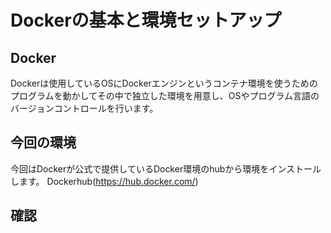 # Dockerの基本と環境セットアップ
## Docker
Dockerは使用しているOSにDockerエンジンというコンテナ環境を使うための
プログラムを動かしてその中で独立した環境を用意し、OSやプログラム言語のバージョンコントロールを行います。

## 今回の環境
今回はDockerが公式で提供しているDocker環境のhubから環境をインストールします。
Dockerhub(https://hub.docker.com/)
## 確認